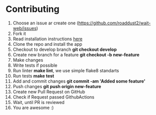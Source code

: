 # Contributing

1. Choose an issue ar create one (https://github.com/roaddust2/wait-web/issues)
2. Fork it
3. Read installation instructions [here](INSTALLATION.md)
4. Clone the repo and install the app
5. Checkout to develop branch **git checkout develop**
6. Create new branch for a feature **git checkout -b new-feature**
7. Make changes
8. Write tests if possible
9. Run linter **make lint**, we use simple flake8 standarts
10. Run tests **make test**
12. Add and commit changes **git commit -am 'Added some feature'**
13. Push changes **git push origin new-feature**
14. Create new Pull Request on GitHub
15. Check if Request passed GithubActions
16. Wait, until PR is reviewed
17. You are awesome :)
